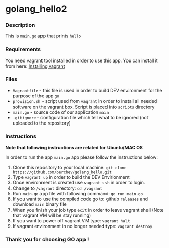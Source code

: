 # golang_hello2


### Description 

This is `main.go` app that prints `hello`

### Requirements

You need vagrant tool installed in order to use this app.
You can install it from here: [Installing vagrant](https://www.vagrantup.com/docs/installation/)

### Files
- `Vagrantfile` - this file is used in order to build DEV environment for the purpose of the app `go`
- `provision.sh` - script used from `vagrant` in order to install all needed software on the vagrant box. Script is placed into `scripts` directory
- `main.go` - source code of our application `main`
- `.gitignore` - configuration file which tell what to be ignored (not uploaded to the repository)


### Instructions
**Note that following instructions are related for Ubuntu/MAC OS**

In order to run the app `main.go` app please follow the instructions below:

1. Clone this repository to your local machine: `git clone https://github.com/berchev/golang_hello.git`
2. Type `vagrant up` in order to build the DEV Envirionment
3. Once environment is created use `vagrant ssh` in order to login.
4. Change to `/vagrant` directory: `cd /vagrant`
5. Run `main.go` app file with following command: `go run main.go`
6. If you want to use the compiled code go to: github `releases` and download `main` binary file
7. When you finish your job type `exit` in order to leave vagrant shell (Note that vagrant VM will be stay running)
8. If you want to power off vagrant VM type: `vagrant halt`
9. If vagrant environment in no longer needed type: `vagrant destroy`


### Thank you for choosing GO app !

